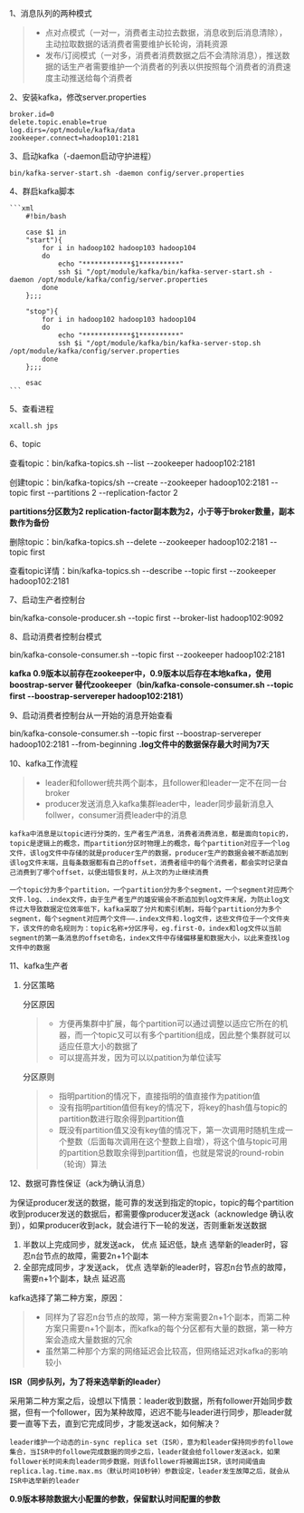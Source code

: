 1、消息队列的两种模式

> - 点对点模式（一对一，消费者主动拉去数据，消息收到后消息清除），主动拉取数据的话消费者需要维护长轮询，消耗资源
> - 发布/订阅模式（一对多，消费者消费数据之后不会清除消息），推送数据的话生产者需要维护一个消费者的列表以供按照每个消费者的消费速度主动推送给每个消费者

2、安装kafka，修改server.properties

	broker.id=0
	delete.topic.enable=true
	log.dirs=/opt/module/kafka/data
	zookeeper.connect=hadoop101:2181
	
3、启动kafka（-daemon启动守护进程）

	bin/kafka-server-start.sh -daemon config/server.properties

4、群启kafka脚本

    ```xml
        #!bin/bash

        case $1 in
        "start"){
            for i in hadoop102 hadoop103 hadoop104
            do
                echo "************$1**********"
                ssh $i "/opt/module/kafka/bin/kafka-server-start.sh -daemon /opt/module/kafka/config/server.properties
            done
        };;;

        "stop"){
            for i in hadoop102 hadoop103 hadoop104
            do
                echo "************$1**********"
                ssh $i "/opt/module/kafka/bin/kafka-server-stop.sh  /opt/module/kafka/config/server.properties
            done
        };;;

        esac
    ```

5、查看进程

    xcall.sh jps

6、topic

查看topic：bin/kafka-topics.sh --list --zookeeper hadoop102:2181

创建topic：bin/kafka-topics/sh --create --zookeeper hadoop102:2181 --topic first --partitions 2 --replication-factor 2

**partitions分区数为2
replication-factor副本数为2，小于等于broker数量，副本数作为备份**

删除topic：bin/kafka-topics.sh --delete --zookeeper hadoop102:2181 --topic first

查看topic详情：bin/kafka-topics.sh --describe --topic first --zookeeper hadoop102:2181


7、启动生产者控制台

bin/kafka-console-producer.sh --topic first --broker-list hadoop102:9092

8、启动消费者控制台模式

bin/kafka-console-consumer.sh --topic first --zookeeper hadoop102:2181

**kafka 0.9版本以前存在zookeeper中，0.9版本以后存在本地kafka，使用boostrap-server 替代zookeeper（bin/kafka-console-consumer.sh --topic first --boostrap-servereper hadoop102:2181）**

9、启动消费者控制台从一开始的消息开始查看

bin/kafka-console-consumer.sh --topic first --boostrap-servereper hadoop102:2181 --from-beginning
**.log文件中的数据保存最大时间为7天**

10、kafka工作流程

> - leader和follower统共两个副本，且follower和leader一定不在同一台broker
> - producer发送消息入kafka集群leader中，leader同步最新消息入follwer，consumer消费leader中的消息

    kafka中消息是以topic进行分类的，生产者生产消息，消费者消费消息，都是面向topic的，topic是逻辑上的概念，而partition分区时物理上的概念，每个partition对应于一个log文件，该log文件中存储的就是producer生产的数据，producer生产的数据会被不断追加到该log文件末端，且每条数据都有自己的offset，消费者组中的每个消费者，都会实时记录自己消费到了哪个offset，以便出错恢复时，从上次的为止继续消费

    一个topic分为多个partition，一个partition分为多个segment，一个segment对应两个文件.log、.index文件，由于生产者生产的雄安锡会不断追加到log文件末尾，为防止log文件过大导致数据定位效率低下，kafka采取了分片和索引机制，将每个partition分为多个segment，每个segment对应两个文件——.index文件和.log文件，这些文件位于一个文件夹下，该文件的命名规则为：topic名称+分区序号，eg.first-0，index和log文件以当前segment的第一条消息的offset命名，index文件中存储偏移量和数据大小，以此来查找log文件中的数据

11、kafka生产者

1. 分区策略

    分区原因
    > - 方便再集群中扩展，每个partition可以通过调整以适应它所在的机器，而一个topic又可以有多个partition组成，因此整个集群就可以适应任意大小的数据了
    > - 可以提高并发，因为可以以patition为单位读写

    分区原则
    > - 指明partition的情况下，直接指明的值直接作为patition值
    > - 没有指明partition值但有key的情况下，将key的hash值与topic的partition数进行取余得到partition值
    > - 既没有partition值又没有key值的情况下，第一次调用时随机生成一个整数（后面每次调用在这个整数上自增），将这个值与topic可用的partition总数取余得到partition值，也就是常说的round-robin（轮询）算法

12、数据可靠性保证（ack为确认消息）

为保证producer发送的数据，能可靠的发送到指定的topic，topic的每个partition收到producer发送的数据后，都需要像producer发送ack（acknowledge 确认收到），如果producer收到ack，就会进行下一轮的发送，否则重新发送数据

1. 半数以上完成同步，就发送ack， 优点 延迟低，缺点 选举新的leader时，容忍n台节点的故障，需要2n+1个副本
2. 全部完成同步，才发送ack， 优点 选举新的leader时，容忍n台节点的故障，需要n+1个副本，缺点 延迟高

kafka选择了第二种方案，原因：
> - 同样为了容忍n台节点的故障，第一种方案需要2n+1个副本，而第二种方案只需要n+1个副本，而kafka的每个分区都有大量的数据，第一种方案会造成大量数据的冗余
> - 虽然第二种那个方案的网络延迟会比较高，但网络延迟对kafka的影响较小

**ISR（同步队列，为了将来选举新的leader）**

采用第二种方案之后，设想以下情景：leader收到数据，所有follower开始同步数据，但有一个follower，因为某种故障，迟迟不能与leader进行同步，那leader就要一直等下去，直到它完成同步，才能发送ack，如何解决？

    leader维护一个动态的in-sync replica set（ISR），意为和leader保持同步的followe集合，当ISR中的followe完成数据的同步之后，leader就会给follower发送ack，如果follower长时间未向leader同步数据，则该follower将被踢出ISR，该时间阈值由replica.lag.time.max.ms（默认时间10秒钟）参数设定，leader发生故障之后，就会从ISR中选举新的leader

**0.9版本移除数据大小配置的参数，保留默认时间配置的参数**